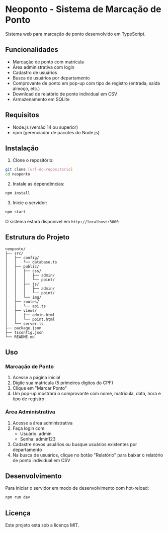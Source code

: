 # Neoponto - Sistema de Marcação de Ponto

Sistema web para marcação de ponto desenvolvido em TypeScript.

## Funcionalidades

- Marcação de ponto com matrícula
- Área administrativa com login
- Cadastro de usuários
- Busca de usuários por departamento
- Comprovante de ponto em pop-up com tipo de registro (entrada, saída almoço, etc.)
- Download de relatório de ponto individual em CSV
- Armazenamento em SQLite

## Requisitos

- Node.js (versão 14 ou superior)
- npm (gerenciador de pacotes do Node.js)

## Instalação

1. Clone o repositório:
```bash
git clone [url-do-repositorio]
cd neoponto
```

2. Instale as dependências:
```bash
npm install
```

3. Inicie o servidor:
```bash
npm start
```

O sistema estará disponível em `http://localhost:3000`

## Estrutura do Projeto

```
neoponto/
├── src/
│   ├── config/
│   │   └── database.ts
│   ├── public/
│   │   ├── css/
│   │   │   ├── admin/
│   │   │   └── point/
│   │   ├── js/
│   │   │   ├── admin/
│   │   │   └── point/
│   │   └── img/
│   ├── routes/
│   │   └── api.ts
│   ├── views/
│   │   ├── admin.html
│   │   └── point.html
│   └── server.ts
├── package.json
├── tsconfig.json
└── README.md
```

## Uso

### Marcação de Ponto
1. Acesse a página inicial
2. Digite sua matrícula (5 primeiros dígitos do CPF)
3. Clique em "Marcar Ponto"
4. Um pop-up mostrará o comprovante com nome, matrícula, data, hora e tipo de registro

### Área Administrativa
1. Acesse a área administrativa
2. Faça login com:
   - Usuário: admin
   - Senha: admin123
3. Cadastre novos usuários ou busque usuários existentes por departamento
4. Na busca de usuários, clique no botão "Relatório" para baixar o relatório de ponto individual em CSV

## Desenvolvimento

Para iniciar o servidor em modo de desenvolvimento com hot-reload:
```bash
npm run dev
```

## Licença

Este projeto está sob a licença MIT. 